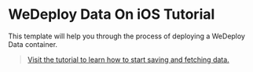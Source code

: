 # WeDeploy Data On iOS Tutorial

This template will help you through the process of deploying a WeDeploy Data container.

> [Visit the tutorial to learn how to start saving and fetching data.](https://wedeploy.com/tutorials/data-ios/)
